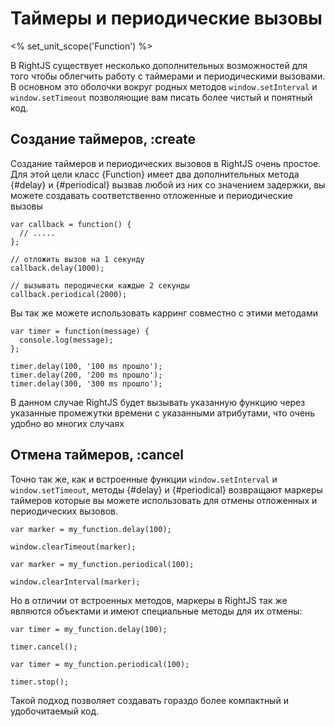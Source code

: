 # Таймеры и периодические вызовы
<% set_unit_scope('Function') %>

В RightJS существует несколько дополнительных возможностей для того чтобы
облегчить работу с таймерами и периодическими вызовами. В основном это
оболочки вокруг родных методов `window.setInterval` и `window.setTimeout`
позволяющие вам писать более чистый и понятный код.

## Создание таймеров, :create

Создание таймеров и периодических вызовов в RightJS очень простое. Для этой
цели класс {Function} имеет два дополнительных метода {#delay} и {#periodical}
вызвав любой из них со значением задержки, вы можете создавать соответственно
отложенные и периодические вызовы

    var callback = function() {
      // .....
    };

    // отложить вызов на 1 секунду
    callback.delay(1000);

    // вызывать перодически каждые 2 секунды
    callback.periodical(2000);

Вы так же можете использовать карринг совместно с этими методами

    var timer = function(message) {
      console.log(message);
    };

    timer.delay(100, '100 ms прошло');
    timer.delay(200, '200 ms прошло');
    timer.delay(300, '300 ms прошло');

В данном случае RightJS будет вызывать указанную функцию через указанные
промежутки времени с указанными атрибутами, что очень удобно во многих
случаях

## Отмена таймеров, :cancel

Точно так же, как и встроенные функции `window.setInterval` и
`window.setTimeout`, методы {#delay} и {#periodical} возвращают маркеры
таймеров которые вы можете использовать для отмены отложенных и периодических
вызовов.

    var marker = my_function.delay(100);

    window.clearTimeout(marker);

    var marker = my_function.periodical(100);

    window.clearInterval(marker);

Но в отличии от встроенных методов, маркеры в RightJS так же являются
объектами и имеют специальные методы для их отмены:

    var timer = my_function.delay(100);

    timer.cancel();

    var timer = my_function.periodical(100);

    timer.stop();

Такой подход позволяет создавать гораздо более компактный и удобочитаемый код.

